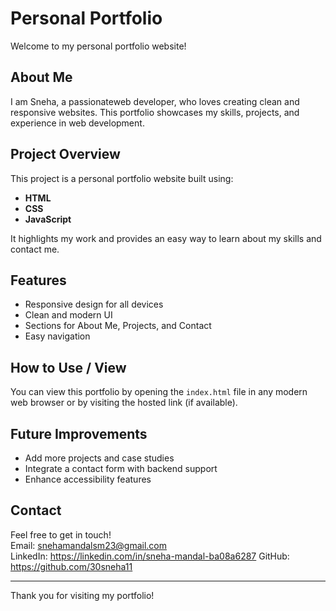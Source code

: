 # Personal Portfolio

Welcome to my personal portfolio website!

## About Me
I am Sneha, a passionateweb developer, who loves creating clean and responsive websites. This portfolio showcases my skills, projects, and experience in web development.

## Project Overview
This project is a personal portfolio website built using:

- **HTML**
- **CSS**
- **JavaScript**

It highlights my work and provides an easy way to learn about my skills and contact me.

## Features
- Responsive design for all devices
- Clean and modern UI
- Sections for About Me, Projects, and Contact
- Easy navigation

## How to Use / View
You can view this portfolio by opening the `index.html` file in any modern web browser or by visiting the hosted link (if available).

## Future Improvements
- Add more projects and case studies
- Integrate a contact form with backend support
- Enhance accessibility features

## Contact
Feel free to get in touch!  
Email: snehamandalsm23@gmail.com  
LinkedIn: https://linkedin.com/in/sneha-mandal-ba08a6287
GitHub: https://github.com/30sneha11

---

Thank you for visiting my portfolio!

